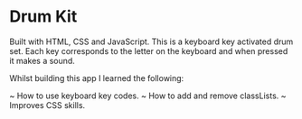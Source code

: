 # Drum Kit 

Built with HTML, CSS and JavaScript.
This is a keyboard key activated drum set. Each key corresponds to the letter on the keyboard and when pressed it makes a sound. 

Whilst building this app I learned the following:

~ How to use keyboard key codes. 
~ How to add and remove classLists.
~ Improves CSS skills.
